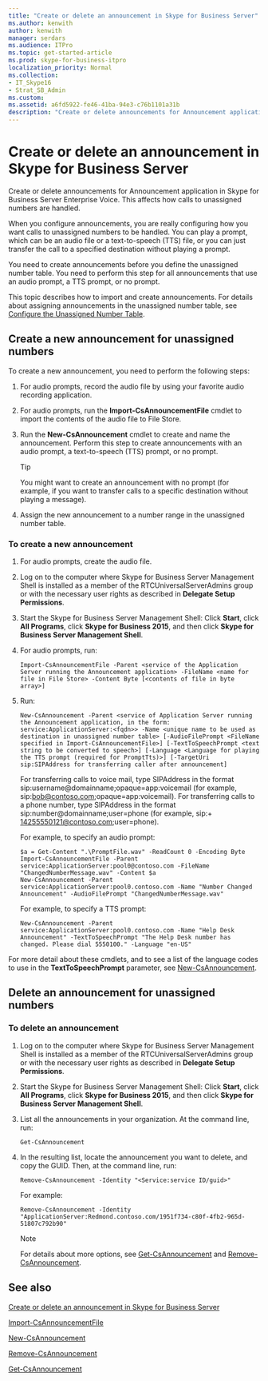 ```yaml
---
title: "Create or delete an announcement in Skype for Business Server"
ms.author: kenwith
author: kenwith
manager: serdars
ms.audience: ITPro
ms.topic: get-started-article
ms.prod: skype-for-business-itpro
localization_priority: Normal
ms.collection:
- IT_Skype16
- Strat_SB_Admin
ms.custom:
ms.assetid: a6fd5922-fe46-41ba-94e3-c76b1101a31b
description: "Create or delete announcements for Announcement application in Skype for Business Server Enterprise Voice. This affects how calls to unassigned numbers are handled."
---
```


# Create or delete an announcement in Skype for Business Server

Create or delete announcements for Announcement application in Skype for Business Server Enterprise Voice. This affects how calls to unassigned numbers are handled.

When you configure announcements, you are really configuring how you want calls to unassigned numbers to be handled. You can play a prompt, which can be an audio file or a text-to-speech (TTS) file, or you can just transfer the call to a specified destination without playing a prompt.

You need to create announcements before you define the unassigned number table. You need to perform this step for all announcements that use an audio prompt, a TTS prompt, or no prompt.

This topic describes how to import and create announcements. For details about assigning announcements in the unassigned number table, see [Configure the Unassigned Number Table](https://technet.microsoft.com/library/eaa01986-e92f-4328-acf6-4e46c4306a04.aspx).

## Create a new announcement for unassigned numbers

To create a new announcement, you need to perform the following steps:

1. For audio prompts, record the audio file by using your favorite audio recording application.

2. For audio prompts, run the **Import-CsAnnouncementFile** cmdlet to import the contents of the audio file to File Store.

3. Run the **New-CsAnnouncement** cmdlet to create and name the announcement. Perform this step to create announcements with an audio prompt, a text-to-speech (TTS) prompt, or no prompt.

    > [!TIP]
    > You might want to create an announcement with no prompt (for example, if you want to transfer calls to a specific destination without playing a message).

4. Assign the new announcement to a number range in the unassigned number table.

### To create a new announcement

1. For audio prompts, create the audio file.

2. Log on to the computer where Skype for Business Server Management Shell is installed as a member of the RTCUniversalServerAdmins group or with the necessary user rights as described in **Delegate Setup Permissions**.

3. Start the Skype for Business Server Management Shell: Click **Start**, click **All Programs**, click **Skype for Business 2015**, and then click **Skype for Business Server Management Shell**.

4. For audio prompts, run:

   ```
   Import-CsAnnouncementFile -Parent <service of the Application Server running the Announcement application> -FileName <name for file in File Store> -Content Byte [<contents of file in byte array>]
   ```

5. Run:

   ```
   New-CsAnnouncement -Parent <service of Application Server running the Announcement application, in the form: service:ApplicationServer:<fqdn>> -Name <unique name to be used as destination in unassigned number table> [-AudioFilePrompt <FileName specified in Import-CsAnnouncementFile>] [-TextToSpeechPrompt <text string to be converted to speech>] [-Language <Language for playing the TTS prompt (required for PromptTts)>] [-TargetUri sip:SIPAddress for transferring caller after announcement]
   ```

    For transferring calls to voice mail, type SIPAddress in the format sip:username@domainname;opaque=app:voicemail (for example, sip:bob@contoso.com;opaque=app:voicemail). For transferring calls to a phone number, type SIPAddress in the format sip:number@domainname;user=phone (for example, sip:+ 14255550121@contoso.com;user=phone).

    For example, to specify an audio prompt:

   ```
   $a = Get-Content ".\PromptFile.wav" -ReadCount 0 -Encoding Byte
   Import-CsAnnouncementFile -Parent service:ApplicationServer:pool0@contoso.com -FileName "ChangedNumberMessage.wav" -Content $a
   New-CsAnnouncement -Parent service:ApplicationServer:pool0.contoso.com -Name "Number Changed Announcement" -AudioFilePrompt "ChangedNumberMessage.wav"
   ```

    For example, to specify a TTS prompt:

   ```
   New-CsAnnouncement -Parent service:ApplicationServer:pool0.contoso.com -Name "Help Desk Announcement" -TextToSpeechPrompt "The Help Desk number has changed. Please dial 5550100." -Language "en-US"
   ```

  For more detail about these cmdlets, and to see a list of the language codes to use in the **TextToSpeechPrompt** parameter, see [New-CsAnnouncement](https://docs.microsoft.com/powershell/module/skype/new-csannouncement?view=skype-ps).

## Delete an announcement for unassigned numbers

### To delete an announcement

1. Log on to the computer where Skype for Business Server Management Shell is installed as a member of the RTCUniversalServerAdmins group or with the necessary user rights as described in **Delegate Setup Permissions**.

2. Start the Skype for Business Server Management Shell: Click **Start**, click **All Programs**, click **Skype for Business 2015**, and then click **Skype for Business Server Management Shell**.

3. List all the announcements in your organization. At the command line, run:

   ```
   Get-CsAnnouncement
   ```

4. In the resulting list, locate the announcement you want to delete, and copy the GUID. Then, at the command line, run:

   ```
   Remove-CsAnnouncement -Identity "<Service:service ID/guid>"
   ```

    For example:

   ```
   Remove-CsAnnouncement -Identity "ApplicationServer:Redmond.contoso.com/1951f734-c80f-4fb2-965d-51807c792b90"
   ```

    > [!NOTE]
    > For details about more options, see [Get-CsAnnouncement](https://docs.microsoft.com/powershell/module/skype/get-csannouncement?view=skype-ps) and [Remove-CsAnnouncement](https://docs.microsoft.com/powershell/module/skype/remove-csannouncement?view=skype-ps).

## See also

[Create or delete an announcement in Skype for Business Server](create-an-announcement.md)

[Import-CsAnnouncementFile](https://docs.microsoft.com/powershell/module/skype/import-csannouncementfile?view=skype-ps)

[New-CsAnnouncement](https://docs.microsoft.com/powershell/module/skype/new-csannouncement?view=skype-ps)

[Remove-CsAnnouncement](https://docs.microsoft.com/powershell/module/skype/remove-csannouncement?view=skype-ps)

[Get-CsAnnouncement](https://docs.microsoft.com/powershell/module/skype/get-csannouncement?view=skype-ps)

